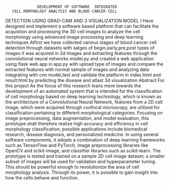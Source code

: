                   DEVELOPMENT OF SOFTWARE  INTEGRATED
       CELL MORPHOLOGY ANALYSIS AND BLOOD CANCER CELL
  DETECTION USING GRAD-CAM AND 3 VISUALIZATION MODEL
I Have designed and implement a software based platform that can facilitate the acquistion and processing the 3D cell images to analyze the cell morphology using advanced image processing and deep learning techniques
Atfirst we have collected various stages of blood cancer cell detection through datasets with satges of begin,early,pre,post types of images it was acquired in 2d images and extracting features through the
convolutional neural networks model.py and created a web application using flask web app in app.py with upload type of images and compare the extracted features with normal sample of images and analyzing 
data integrating with cnn model,test and validate the platform in index.html and result.html by predicting the disease and atlast 3d visualization
Abstract For this project
    As the focus of this research leans more towards the development of an automated system that is intended for the classification of cell morphology based on deep learning technology, which is known as the 
    architecture of a  Convolutional Neural Network, features from a 2D cell image, which were acquired through confocal microscopy, are utilized for classification pertaining to different morphological categories.
    Focusing on image preprocessing, data augmentation, and model evaluation, this prototype shall therefore realize high accuracy and efficiency in cell morphology classification; possible applications include 
    biomedical research, disease diagnosis, and personalized medicine. In using several software components, it adopts a combination of deep learning frameworks such as TensorFlow and PyTorch, image 
    preprocessing libraries like OpenCV and scikit-image, and classifier libraries such as scikit-learn. The prototype is tested and trained on a sample 2D cell image dataset; a smaller subset of images will 
    be used for validation and hyperparameter tuning. This should be powerful enough to revolutionize the area of cell morphology analysis. Through its power, it is possible to gain insight into how the cells
    behave and function.

